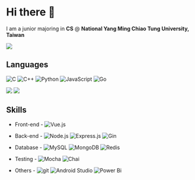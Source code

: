 # Hi there 👋

I am a junior majoring in **CS** @ **National Yang Ming Chiao Tung University, Taiwan**

![](https://github-readme-stats.vercel.app/api?username=james5418&theme=vue-dark&show_icons=true&count_private=true&include_all_commits=true)

## Languages
![C](https://img.shields.io/badge/c-%2300599C.svg?&logo=c&logoColor=white)
![C++](https://img.shields.io/badge/C%2B%2B-00599C?logo=c%2B%2B&logoColor=white)
![Python](https://img.shields.io/badge/Python-3670A0?&logo=python&logoColor=ffdd54)
![JavaScript](https://img.shields.io/badge/-JavaScript-F7DF1E?logo=javascript&logoColor=white)
![Go](https://img.shields.io/badge/go-%2300ADD8.svg?logo=go&logoColor=white)
<!-- ![Shell Script](https://img.shields.io/badge/shell_script-%23121011.svg?&logo=gnu-bash&logoColor=white) -->

<!-- ![](https://github-readme-stats.vercel.app/api/top-langs/?username=james5418&theme=vue-dark&layout=compact&card_width=445) -->
![](http://github-profile-summary-cards.vercel.app/api/cards/repos-per-language?username=james5418&theme=tokyonight)
![](http://github-profile-summary-cards.vercel.app/api/cards/most-commit-language?username=james5418&theme=tokyonight)

## Skills
- Front-end - 
  ![Vue.js](https://img.shields.io/badge/-Vue-4fc08d?style=flat&logo=vuedotjs&logoColor=fff)

- Back-end - 
  ![Node.js](https://img.shields.io/badge/Node.js-6DA55F?&logo=node.js&logoColor=white)
  ![Express.js](https://img.shields.io/badge/Express.js-%23404d59.svg?&logo=express&logoColor=%2361DAFB)
  ![Gin](https://img.shields.io/badge/-Gin-00ADD8?link=https://github.com/gin-gonic/gin)

- Database - 
  ![MySQL](https://img.shields.io/badge/-MySQL-4479A1?logo=mysql&logoColor=white)
  ![MongoDB](https://img.shields.io/badge/MongoDB-4EA94B?logo=mongodb&logoColor=white)
  ![Redis](https://img.shields.io/badge/Redis-%23DD0031.svg?logo=redis&logoColor=white)

- Testing - 
  ![Mocha](https://img.shields.io/badge/-Mocha-%238D6748?&logo=mocha&logoColor=white) 
  ![Chai](https://img.shields.io/badge/Chai-A30701?&logo=chai&logoColor=white)

- Others - 
  ![git](https://img.shields.io/badge/-Git-F05032?logo=git&logoColor=white)
  ![Android Studio](https://img.shields.io/badge/Android%20Studio-3DDC84.svg?&logo=android-studio&logoColor=white)
  ![Power Bi](https://img.shields.io/badge/PowerBI-F2C811?&logo=Power%20BI&logoColor=white)
  

<!--
**james5418/james5418** is a ✨ _special_ ✨ repository because its `README.md` (this file) appears on your GitHub profile.

Here are some ideas to get you started:

- 🔭 I’m currently working on ...
- 🌱 I’m currently learning ...
- 👯 I’m looking to collaborate on ...
- 🤔 I’m looking for help with ...
- 💬 Ask me about ...
- 📫 How to reach me: ...
- 😄 Pronouns: ...
- ⚡ Fun fact: ...
-->
